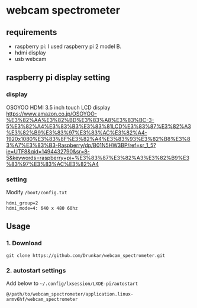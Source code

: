 # webcam spectrometer

## requirements
- raspberry pi: I used raspberry pi 2 model B.
- hdmi display
- usb webcam


## raspberry pi display setting

### display
OSOYOO HDMI 3.5 inch touch LCD display
https://www.amazon.co.jp/OSOYOO-%E3%82%AA%E3%82%BD%E3%83%A8%E3%83%BC-3-5%E3%82%A4%E3%83%B3%E3%83%81LCD%E3%83%87%E3%82%A3%E3%82%B9%E3%83%97%E3%83%AC%E3%82%A4-1920x1080%E3%83%8F%E3%82%A4%E3%83%93%E3%82%B8%E3%83%A7%E3%83%B3-Raspberry/dp/B01N5HW3BP/ref=sr_1_5?ie=UTF8&qid=1494432790&sr=8-5&keywords=raspberry+pi+%E3%83%87%E3%82%A3%E3%82%B9%E3%83%97%E3%83%AC%E3%82%A4

### setting

Modify `/boot/config.txt`

```
hdmi_group=2
hdmi_mode=4: 640 x 480 60hz
```

## Usage

### 1. Download

```
git clone https://github.com/Drunkar/webcam_spectrometer.git
```

### 2. autostart settings

Add below to `~/.config/lxsession/LXDE-pi/autostart`

```
@/path/to/webcam_spectrometer/application.linux-armv6hf/webcam_spectrometer
```
